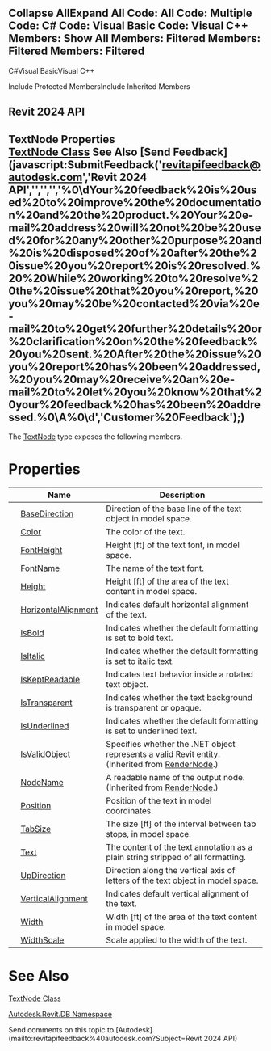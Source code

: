 ﻿

Collapse AllExpand All Code: All Code: Multiple Code: C# Code: Visual Basic Code: Visual C++  Members: Show All Members: Filtered Members: Filtered Members: Filtered   
---  
  
C#Visual BasicVisual C++

Include Protected MembersInclude Inherited Members

Revit 2024 API  
---  
TextNode Properties  
[TextNode Class](9a06448a-1c82-7fd7-8be7-9113dc1ce86a.md) See Also [Send Feedback](javascript:SubmitFeedback\('revitapifeedback@autodesk.com','Revit 2024 API','','','','%0\\dYour%20feedback%20is%20used%20to%20improve%20the%20documentation%20and%20the%20product.%20Your%20e-mail%20address%20will%20not%20be%20used%20for%20any%20other%20purpose%20and%20is%20disposed%20of%20after%20the%20issue%20you%20report%20is%20resolved.%20%20While%20working%20to%20resolve%20the%20issue%20that%20you%20report,%20you%20may%20be%20contacted%20via%20e-mail%20to%20get%20further%20details%20or%20clarification%20on%20the%20feedback%20you%20sent.%20After%20the%20issue%20you%20report%20has%20been%20addressed,%20you%20may%20receive%20an%20e-mail%20to%20let%20you%20know%20that%20your%20feedback%20has%20been%20addressed.%0\\A%0\\d','Customer%20Feedback'\);)  
---  
  
The [TextNode](9a06448a-1c82-7fd7-8be7-9113dc1ce86a.md) type exposes the following members.

# Properties

|  | Name | Description |
| --- | --- | --- |
|  | [BaseDirection](e737ea68-ae8b-92b5-87b5-1c1f7d5c51d9.md) | Direction of the base line of the text object in model space. |
|  | [Color](e997de42-9277-c695-5f34-8f9831deaa26.md) | The color of the text. |
|  | [FontHeight](43cb3a02-7a48-8aaa-2297-fc35c53cf19f.md) | Height [ft] of the text font, in model space. |
|  | [FontName](a5d65fa2-44e7-3c43-6a8e-f0c3dcb00799.md) | The name of the text font. |
|  | [Height](b422b3b8-84ef-08ae-74f8-d1091ad2e0fe.md) | Height [ft] of the area of the text content in model space. |
|  | [HorizontalAlignment](30de6e1a-b261-74bd-143f-3c21fcba98d1.md) | Indicates default horizontal alignment of the text. |
|  | [IsBold](9760666a-f4ed-6537-77b4-34e566617551.md) | Indicates whether the default formatting is set to bold text. |
|  | [IsItalic](ba189cc6-b16d-bb58-242b-4ef2891f41a7.md) | Indicates whether the default formatting is set to italic text. |
|  | [IsKeptReadable](5e96ceea-7c72-4612-de24-581e51e51998.md) | Indicates text behavior inside a rotated text object. |
|  | [IsTransparent](4e205812-5126-dae5-5d0c-7643d04b630d.md) | Indicates whether the text background is transparent or opaque. |
|  | [IsUnderlined](9a6b4898-8273-151a-b70e-69314b14bef3.md) | Indicates whether the default formatting is set to underlined text. |
|  | [IsValidObject](5e642162-fd60-8697-24d2-b2c8574d4fb2.md) | Specifies whether the .NET object represents a valid Revit entity.  (Inherited from [RenderNode](9900b69b-7cb7-8555-75ac-4b5f22b5fa7f.md).) |
|  | [NodeName](f00a73db-fecc-70eb-c81a-67ef27212de5.md) | A readable name of the output node.  (Inherited from [RenderNode](9900b69b-7cb7-8555-75ac-4b5f22b5fa7f.md).) |
|  | [Position](36740103-d9cb-6451-c9ff-34e6880c9eeb.md) | Position of the text in model coordinates. |
|  | [TabSize](e8bdca46-18ea-94f2-aceb-11da8feed2a2.md) | The size [ft] of the interval between tab stops, in model space. |
|  | [Text](311f1c76-832f-f53e-d2dc-44bc696caf72.md) | The content of the text annotation as a plain string stripped of all formatting. |
|  | [UpDirection](d8a9b271-1309-17f2-141f-2ef61ef1f132.md) | Direction along the vertical axis of letters of the text object in model space. |
|  | [VerticalAlignment](308a384e-179b-a314-d0d6-ccbe78a4341c.md) | Indicates default vertical alignment of the text. |
|  | [Width](316de334-7918-b4d5-d3e9-f0e980078c7b.md) | Width [ft] of the area of the text content in model space. |
|  | [WidthScale](f25bba3a-c659-482e-db9e-0b965512a7b1.md) | Scale applied to the width of the text. |
  
# See Also

[TextNode Class](9a06448a-1c82-7fd7-8be7-9113dc1ce86a.md)

[Autodesk.Revit.DB Namespace](87546ba7-461b-c646-cbb1-2cb8f5bff8b2.md)

Send comments on this topic to [Autodesk](mailto:revitapifeedback%40autodesk.com?Subject=Revit 2024 API)